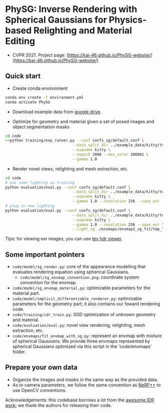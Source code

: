 # PhySG: Inverse Rendering with Spherical Gaussians for Physics-based Relighting and Material Editing
* CVPR 2021. Project page: [https://kai-46.github.io/PhySG-website/](https://kai-46.github.io/PhySG-website/)

## Quick start
* Create conda environment
```bash
conda env create -f environment.yml
conda activate PhySG
```

* Download example data from [google drive](https://drive.google.com/file/d/1QfRdsC9sUPf6meuspf-oNs8gaQOJDmBQ/view?usp=sharing).

* Optimize for geometry and material given a set of posed images and object segmentation masks
```bash
cd code
~~python training/exp_runner.py --conf confs_sg/default.conf \
                              --data_split_dir ../example_data/kitty/train \
                              --expname kitty \
                              --nepoch 2000 --max_niter 200001 \
                              --gamma 1.0
```

* Render novel views, relighting and mesh extraction, etc.
```bash
cd code
# use same lighting as training
python evaluation/eval.py --conf confs_sg/default.conf \
                              --data_split_dir ../example_data/kitty/test \
                              --expname kitty \
                              --gamma 1.0 --resolution 256 --save_exr
# plug in new lighting                              
python evaluation/eval.py --conf confs_sg/default.conf \
                              --data_split_dir ../example_data/kitty/test \
                              --expname kitty \
                              --gamma 1.0 --resolution 256 --save_exr \
                              --light_sg ./envmaps/envmap3_sg_fit/tmp_lgtSGs_100.npy
```

Tips: for viewing exr images, you can use [tev hdr viewer](https://github.com/Tom94/tev/releases/tag/v1.17).

## Some important pointers
* ```code/model/sg_render.py```: core of the appearance modelling that evaluates rendering equation using spherical Gaussians.
	* ```code/model/sg_envmap_convention.png```: coordinate system convention for the envmap.
* ```code/model/sg_envmap_material.py```: optimizable parameters for the material part.
* ```code/model/implicit_differentiable_renderer.py```: optimizable parameters for the geometry part; it also contains our foward rendering code.
* ```code/training/idr_train.py```: SGD optimization of unknown geometry and material.
* ```code/evaluation/eval.py```: novel view rendering, relighting, mesh extraction, etc.
* ```code/envmaps/fit_envmap_with_sg.py```: represent an envmap with mixture of spherical Gaussians. We provide three envmaps represented by spherical Gaussians optimized via this script in the 'code/envmaps' folder.

## Prepare your own data
* Organize the images and masks in the same way as the provided data. 
* As to camera parameters, we follow the same convention as [NeRF++](https://github.com/Kai-46/nerfplusplus) to use OpenCV conventions.

Acknowledgements: this codebase borrows a lot from the [awesome IDR work](https://github.com/lioryariv/idr); we thank the authors for releasing their code.


